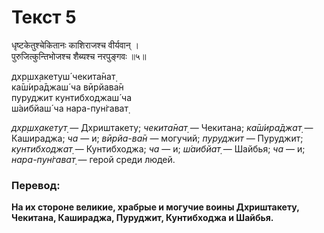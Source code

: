 # Текст 5

धृष्टकेतुश्चेकितानः काशिराजश्च वीर्यवान् ।  
पुरुजित्कुन्तिभोजश्च शैब्यश्च नरपुङ्गवः ॥५॥

дхр̣шх̣акетуш́ чекита̄нат̣  
ка̄ш́ира̄джаш́ ча вӣрйава̄н  
пуруджит кунтибходжаш́ ча  
ш́аибйаш́ ча нара-пун̇гават̣

_дхр̣шх̣акетут̣_ — Дхриштакету; _чекита̄нат̣_ — Чекитана; _ка̄ш́ира̄джат̣_ — Кашираджа; _ча_ — и; _вӣрйа-ва̄н_ — могучий; _пуруджит_ — Пуруджит; _кунтибходжат̣_ — Кунтибходжа; _ча_ — и; _ш́аибйат̣_ — Шайбья; _ча_ — и; _нара-пун̇гават̣_ — герой среди людей.

### Перевод:

**На их стороне великие, храбрые и могучие воины Дхриштакету, Чекитана, Кашираджа, Пуруджит, Кунтибходжа и Шайбья.**